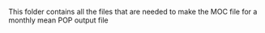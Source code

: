 This folder contains all the files that are needed to make the MOC file for a monthly mean POP output file
